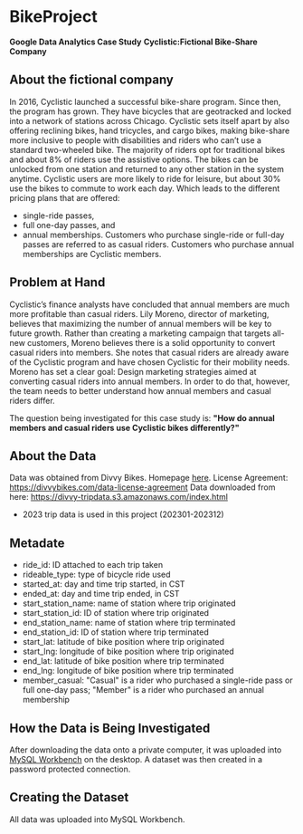 # BikeProject

**Google Data Analytics Case Study**
**Cyclistic:Fictional Bike-Share Company**

## About the fictional company 
   In 2016, Cyclistic launched a successful bike-share program. Since then, the program has grown. They have bicycles that are geotracked and locked into a network of stations across Chicago. Cyclistic sets itself apart by also offering reclining bikes, hand tricycles, and cargo bikes, making bike-share more inclusive to people with disabilities and riders who can’t use a standard two-wheeled bike. The majority of riders opt for traditional bikes and about 8% of riders use the assistive options. The bikes can be unlocked from one station and returned to any other station in the system anytime. Cyclistic users are more likely to ride for leisure, but about 30% use the bikes to commute to work each day. Which leads to the different pricing plans that are offered:
*    single-ride passes,
*    full one-day passes, and 
*    annual memberships. 
Customers who purchase single-ride or full-day passes are referred to as casual riders. Customers who purchase annual memberships are Cyclistic members.



##  Problem at Hand
   Cyclistic’s finance analysts have concluded that annual members are much more profitable than casual riders. Lily Moreno, director of marketing, believes that maximizing the number of annual members will be key to future growth. Rather than creating a marketing campaign that targets all-new customers, Moreno believes there is a solid opportunity to convert casual riders into members. She notes that casual riders are already aware of the Cyclistic program and have chosen Cyclistic for their mobility needs. Moreno has set a clear goal: Design marketing strategies aimed at converting casual riders into annual members. In order to do that, however, the team needs to better understand how annual members and casual riders differ. 
   
The question being investigated for this case study is: **"How do annual members and casual riders use Cyclistic bikes differently?"**





## About the Data
Data was obtained from Divvy Bikes. Homepage [here](https://divvybikes-marketing-staging.lyft.net/).
License Agreement: https://divvybikes.com/data-license-agreement
Data downloaded from here: https://divvy-tripdata.s3.amazonaws.com/index.html
* 2023 trip data is used in this project (202301-202312)

## Metadate
* ride_id: ID attached to each trip taken
* rideable_type: type of bicycle ride used
* started_at: day and time trip started, in CST
* ended_at: day and time trip ended, in CST
* start_station_name: name of station where trip originated
* start_station_id: ID of station where trip originated
* end_station_name: name of station where trip terminated 
* end_station_id: ID of station where trip terminated
* start_lat: latitude of bike position where trip originated
* start_lng: longitude of bike position where trip originated
* end_lat: latitude of bike position where trip terminated
* end_lng: longitude of bike position where trip terminated
* member_casual: "Casual" is a rider who purchased a single-ride pass or full one-day pass; "Member" is a rider who purchased an annual membership

## How the Data is Being Investigated
After downloading the data onto a private computer, it was uploaded into [MySQL Workbench](https://dev.mysql.com/downloads/workbench/) on the desktop.
A dataset was then created in a password protected connection.




## Creating the Dataset

All data was uploaded into MySQL Workbench.

